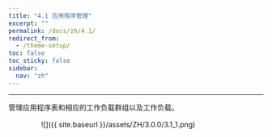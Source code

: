 ```yaml
---
title: "4.1 应用程序管理"
excerpt: ""
permalink: /docs/zh/4.1/
redirect_from:
  - /theme-setup/
toc: false
toc_sticky: false
sidebar:
  nav: "zh"
---
```


---
管理应用程序表和相应的工作负载群组以及工作负载。

ㅤㅤㅤㅤㅤ![]({{ site.baseurl }}/assets/ZH/3.0.0/3.1_1.png)
